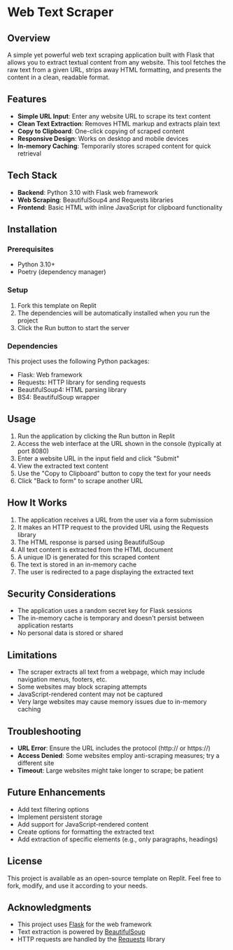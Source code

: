 
# Web Text Scraper

## Overview
A simple yet powerful web text scraping application built with Flask that allows you to extract textual content from any website. This tool fetches the raw text from a given URL, strips away HTML formatting, and presents the content in a clean, readable format.

## Features
- **Simple URL Input**: Enter any website URL to scrape its text content
- **Clean Text Extraction**: Removes HTML markup and extracts plain text
- **Copy to Clipboard**: One-click copying of scraped content
- **Responsive Design**: Works on desktop and mobile devices
- **In-memory Caching**: Temporarily stores scraped content for quick retrieval

## Tech Stack
- **Backend**: Python 3.10 with Flask web framework
- **Web Scraping**: BeautifulSoup4 and Requests libraries
- **Frontend**: Basic HTML with inline JavaScript for clipboard functionality

## Installation

### Prerequisites
- Python 3.10+
- Poetry (dependency manager)

### Setup
1. Fork this template on Replit
2. The dependencies will be automatically installed when you run the project
3. Click the Run button to start the server

### Dependencies
This project uses the following Python packages:
- Flask: Web framework
- Requests: HTTP library for sending requests
- BeautifulSoup4: HTML parsing library
- BS4: BeautifulSoup wrapper

## Usage

1. Run the application by clicking the Run button in Replit
2. Access the web interface at the URL shown in the console (typically at port 8080)
3. Enter a website URL in the input field and click "Submit"
4. View the extracted text content
5. Use the "Copy to Clipboard" button to copy the text for your needs
6. Click "Back to form" to scrape another URL

## How It Works

1. The application receives a URL from the user via a form submission
2. It makes an HTTP request to the provided URL using the Requests library
3. The HTML response is parsed using BeautifulSoup
4. All text content is extracted from the HTML document
5. A unique ID is generated for this scraped content
6. The text is stored in an in-memory cache
7. The user is redirected to a page displaying the extracted text

## Security Considerations

- The application uses a random secret key for Flask sessions
- The in-memory cache is temporary and doesn't persist between application restarts
- No personal data is stored or shared

## Limitations

- The scraper extracts all text from a webpage, which may include navigation menus, footers, etc.
- Some websites may block scraping attempts
- JavaScript-rendered content may not be captured
- Very large websites may cause memory issues due to in-memory caching

## Troubleshooting

- **URL Error**: Ensure the URL includes the protocol (http:// or https://)
- **Access Denied**: Some websites employ anti-scraping measures; try a different site
- **Timeout**: Large websites might take longer to scrape; be patient

## Future Enhancements

- Add text filtering options
- Implement persistent storage
- Add support for JavaScript-rendered content
- Create options for formatting the extracted text
- Add extraction of specific elements (e.g., only paragraphs, headings)

## License
This project is available as an open-source template on Replit. Feel free to fork, modify, and use it according to your needs.

## Acknowledgments
- This project uses [Flask](https://flask.palletsprojects.com/) for the web framework
- Text extraction is powered by [BeautifulSoup](https://www.crummy.com/software/BeautifulSoup/bs4/doc/)
- HTTP requests are handled by the [Requests](https://requests.readthedocs.io/) library
